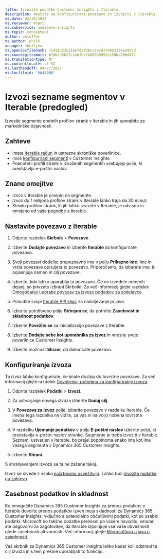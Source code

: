```yaml
---
title: Izvozite podatke Customer Insights v Iterable
description: Naučite se konfigurirati povezavo in izvoziti v Iterable.
ms.date: 03/29/2022
ms.reviewer: mhart
ms.subservice: audience-insights
ms.topic: conceptual
author: pkieffer
ms.author: philk
manager: shellyha
ms.openlocfilehash: 714a1323521be7d2f29ccaacd7799b2174e2937d
ms.sourcegitcommit: b7dbcd5627c2ebfbcfe65589991c159ba290d377
ms.translationtype: MT
ms.contentlocale: sl-SI
ms.lasthandoff: 04/27/2022
ms.locfileid: "8643900"
---
```

# <a name="export-segment-lists-to-iterable-preview"></a>Izvozi sezname segmentov v Iterable (predogled)

Izvozite segmente enotnih profilov strank v Iterable in jih uporabite za marketinške dejavnosti.

## <a name="prerequisites"></a>Zahteve

-   Imate [Iterable račun](https://iterable.com/) in ustrezne skrbniške poverilnice.
-   Imaš [konfigurirani segmenti](segments.md) v Customer Insights.
-   Poenoteni profili strank v izvoženih segmentih vsebujejo polje, ki predstavlja e-poštni naslov.

## <a name="known-limitations"></a>Znane omejitve

- Izvoz v Iterable je omejen na segmente.
- Izvoz do 1 milijona profilov strank v Iterable lahko traja do 30 minut. 
- Število profilov strank, ki jih lahko izvozite v Iterable, je odvisno in omejeno od vaše pogodbe z Iterable.

## <a name="set-up-connection-to-iterable"></a>Nastavite povezavo z Iterable

1. Odprite razdelek **Skrbnik** > **Povezave**.

1. Izberite **Dodajte povezavo** in izberite **Iterable** da konfigurirate povezavo.

1. Svoji povezavi dodelite prepoznavno ime v polju **Prikazno ime**. Ime in vrsta povezave opisujeta to povezavo. Priporočamo, da izberete ime, ki pojasnjuje namen in cilj povezave.

1. Izberite, kdo lahko uporablja to povezavo. Če ne izvedete nobenih dejanj, so privzeto izbrani Skrbniki. Za več informacij glejte razdelek [Omogočanje uporabe povezav za izvoze podatkov za sodelavce](connections.md#allow-contributors-to-use-a-connection-for-exports).

1. Ponudite svoje [Iterable API ključ](https://support.iterable.com/hc/en-us/articles/360043464871) za nadaljevanje prijave. 

1. Izberite potrditveno polje **Strinjam se**, da potrdite **Zasebnost in skladnost podatkov**.

1. Izberite **Povežite se** za inicializacijo povezave z Iterable.

1. Izberite **Dodajte sebe kot uporabnika za izvoz** in vnesite svoje poverilnice Customer Insights.

1. Izberite možnost **Shrani**, da dokončate povezavo.

## <a name="configure-an-export"></a>Konfiguriranje izvoza

Ta izvoz lahko konfigurirate, če imate dostop do tovrstne povezave. Za več informacij glejte razdelek [Dovoljenja, potrebna za konfiguriranje izvoza](export-destinations.md#set-up-a-new-export).

1. Odprite razdelek **Podatki** > **Izvozi**.

1. Za ustvarjanje novega izvoza izberite **Dodaj cilj**.

1. V **Povezava za izvoz** polje, izberite povezavo v razdelku Iterable. Če imena tega razdelka ne vidite, za vas ni na voljo nobena tovrstna povezava.

3. V razdelku **Ujemanje podatkov** v polju **E-poštni naslov** izberite polje, ki predstavlja e-poštni naslov stranke. Segmente je treba izvoziti v Iterable. Seznam, ustvarjen v Iterable, bo prejel popolnoma enako ime kot ime vašega segmenta v Dynamics 365 Customer Insights.

1. Izberite **Shrani**.

S shranjevanjem izvoza se ta ne zažene takoj.

Izvoz se izvede z vsako [načrtovano osvežitvijo](system.md#schedule-tab). Lahko tudi [izvozite podatke na zahtevo](export-destinations.md#run-exports-on-demand). 


## <a name="data-privacy-and-compliance"></a>Zasebnost podatkov in skladnost

Ko omogočite Dynamics 365 Customer Insights za prenos podatkov v Iterable dovolite prenos podatkov izven meja skladnosti za Dynamics 365 Customer Insights, vključno s potencialno občutljivimi podatki, kot so osebni podatki. Microsoft bo takšne podatke prenesel po vašem navodilu, vendar ste odgovorni za zagotovitev, da Iterable izpolnjuje vse vaše obveznosti glede zasebnosti ali varnosti. Več informacij glejte [Microsoftovo izjavo o zasebnosti](https://go.microsoft.com/fwlink/?linkid=396732).

Vaš skrbnik za Dynamics 365 Customer Insights lahko kadar koli odstrani ta cilj izvoza in s tem prekine uporabljati to funkcijo.
